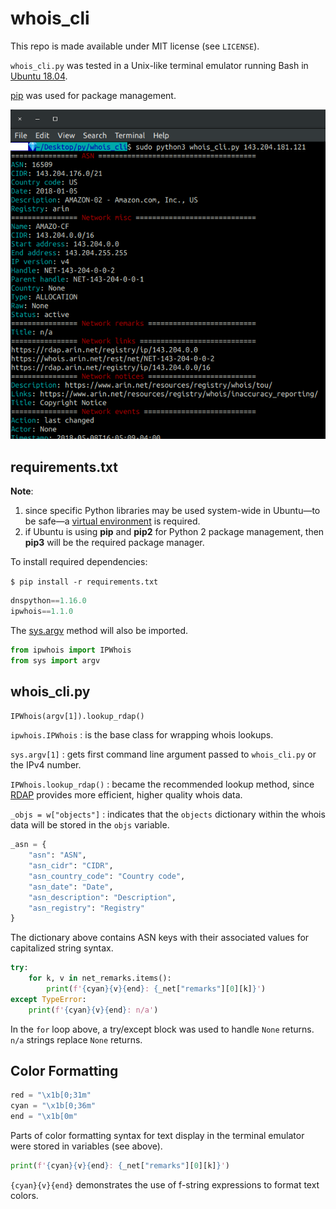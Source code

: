 # whois_cli

This repo is made available under MIT license (see `LICENSE`).

`whois_cli.py` was tested in a Unix-like terminal emulator running Bash in [Ubuntu 18.04](http://releases.ubuntu.com/18.04/).

[pip](https://pypi.org/project/pip/) was used for package management.

![screen capture](screen_capture.png)

## requirements.txt

**Note**:

1. since specific Python libraries may be used system-wide in Ubuntu&mdash;to be safe&mdash;a [virtual environment](https://docs.python.org/3/glossary.html#term-virtual-environment) is required.
2. if Ubuntu is using **pip** and **pip2** for Python 2 package management, then **pip3** will be the required package manager.

To install required dependencies:

`$ pip install -r requirements.txt`

```python
dnspython==1.16.0
ipwhois==1.1.0
```

The [sys.argv](https://docs.python.org/3/library/sys.html#sys.argv) method will also be imported.

```python
from ipwhois import IPWhois
from sys import argv
```

## whois_cli.py

`IPWhois(argv[1]).lookup_rdap()`

`ipwhois.IPWhois`
: is the base class for wrapping whois lookups.

`sys.argv[1]`
: gets first command line argument passed to `whois_cli.py` or the IPv4 number.

`IPWhois.lookup_rdap()`
: became the recommended lookup method, since [RDAP](https://www.arin.net/resources/registry/whois/rdap/) provides more efficient, higher quality whois data.

`_objs = w["objects"]`
: indicates that the `objects` dictionary within the whois data will be stored in the `objs` variable.

```python
_asn = {
    "asn": "ASN",
    "asn_cidr": "CIDR",
    "asn_country_code": "Country code",
    "asn_date": "Date",
    "asn_description": "Description",
    "asn_registry": "Registry"
}
```

The dictionary above contains ASN keys with their associated values for capitalized string syntax.

```python
try:
    for k, v in net_remarks.items():
        print(f'{cyan}{v}{end}: {_net["remarks"][0][k]}')
except TypeError:
    print(f'{cyan}{v}{end}: n/a')
```

In the `for` loop above, a try/except block was used to handle `None` returns. `n/a` strings replace `None` returns.

## Color Formatting

```python
red = "\x1b[0;31m"
cyan = "\x1b[0;36m"
end = "\x1b[0m"
```

Parts of color formatting syntax for text display in the terminal emulator were stored in variables (see above).

```python
print(f'{cyan}{v}{end}: {_net["remarks"][0][k]}')
```

`{cyan}{v}{end}` demonstrates the use of f-string expressions to format text colors.

